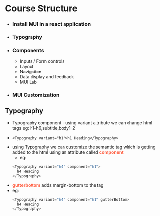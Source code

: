 # Course Structure

- ### Install MUI in a react application
- ### Typography
- ### Components
  - Inputs / Form controls
  - Layout
  - Navigation
  - Data display and feedback
  - MUI Lab
- ### MUI Customization

## Typography

- Typography component - using variant attribute we can change html tags eg: h1-h6,subtitle,body1-2
- ```
  <Typography variant="h1">h1 Heading</Typography>
  ```
- using Typography we can customize the semantic tag which is getting added to the html using an attribute called **<span style="color: tomato">component</span>**
  - eg:
  ```ts
  <Typography variant="h4" component="h1">
    h4 Heading
  </Typography>
  ```
- **<span style="color: tomato">gutterbottom</span>** adds margin-bottom to the tag
- eg:
  ```ts
  <Typography variant="h4" component="h1" gutterBottom>
    h4 Heading
  </Typography>
  ```
